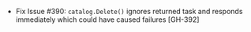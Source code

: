 * Fix Issue #390: `catalog.Delete()` ignores returned task and responds immediately which could have caused failures [GH-392]

